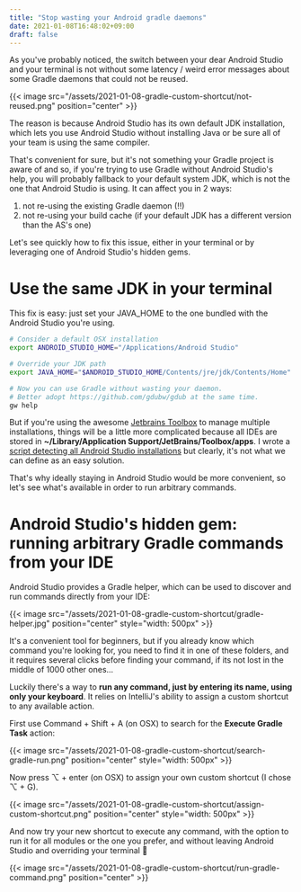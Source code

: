 ```yaml
---
title: "Stop wasting your Android gradle daemons"
date: 2021-01-08T16:48:02+09:00
draft: false
---
```


As you've probably noticed, the switch between your dear Android Studio and your terminal
is not without some latency / weird error messages about some Gradle daemons that could not be reused.

{{< image src="/assets/2021-01-08-gradle-custom-shortcut/not-reused.png" position="center" >}}

The reason is because Android Studio has its own default JDK installation,
which lets you use Android Studio without installing Java
or be sure all of your team is using the same compiler.

That's convenient for sure, but it's not something your Gradle project is aware of and so,
if you're trying to use Gradle without Android Studio's help,
you will probably fallback to your default system JDK,
which is not the one that Android Studio is using.
It can affect you in 2 ways:

1. not re-using the existing Gradle daemon (!!)
1. not re-using your build cache (if your default JDK has a different version than the AS's one)

Let's see quickly how to fix this issue, either in your terminal
or by leveraging one of Android Studio's hidden gems.

# Use the same JDK in your terminal

This fix is easy: just set your JAVA_HOME to the one bundled with the Android Studio you're using.

```bash
# Consider a default OSX installation
export ANDROID_STUDIO_HOME="/Applications/Android Studio"

# Override your JDK path
export JAVA_HOME="$ANDROID_STUDIO_HOME/Contents/jre/jdk/Contents/Home"

# Now you can use Gradle without wasting your daemon.
# Better adopt https://github.com/gdubw/gdub at the same time.
gw help
```

But if you're using the awesome [Jetbrains Toolbox](https://www.jetbrains.com/toolbox-app/)
to manage multiple installations, things will be a little more complicated because all IDEs
are stored in **~/Library/Application Support/JetBrains/Toolbox/apps**.
I wrote a [script detecting all Android Studio installations][script] but clearly,
it's not what we can define as an easy solution.

[script]: https://github.com/pgreze/dotfiles/blob/main/bin/aidea.py

That's why ideally staying in Android Studio would be more convenient,
so let's see what's available in order to run arbitrary commands.

# Android Studio's hidden gem: running arbitrary Gradle commands from your IDE

Android Studio provides a Gradle helper, which can be used to discover and
run commands directly from your IDE:

{{< image src="/assets/2021-01-08-gradle-custom-shortcut/gradle-helper.jpg" position="center" style="width: 500px" >}}

It's a convenient tool for beginners, but if you already know which command you're looking for,
you need to find it in one of these folders, and it requires several clicks before finding your command,
if its not lost in the middle of 1000 other ones...

Luckily there's a way to **run any command, just by entering its name, using only your keyboard**.
It relies on IntelliJ's ability to assign a custom shortcut to any available action.

First use Command + Shift + A (on OSX) to search for the **Execute Gradle Task** action:

{{< image src="/assets/2021-01-08-gradle-custom-shortcut/search-gradle-run.png" position="center" style="width: 500px" >}}

Now press ⌥ + enter (on OSX) to assign your own custom shortcut (I chose ⌥ + G).

{{< image src="/assets/2021-01-08-gradle-custom-shortcut/assign-custom-shortcut.png" position="center" style="width: 500px" >}}

And now try your new shortcut to execute any command,
with the option to run it for all modules or the one you prefer,
and without leaving Android Studio and overriding your terminal 🙌

{{< image src="/assets/2021-01-08-gradle-custom-shortcut/run-gradle-command.png" position="center" >}}
